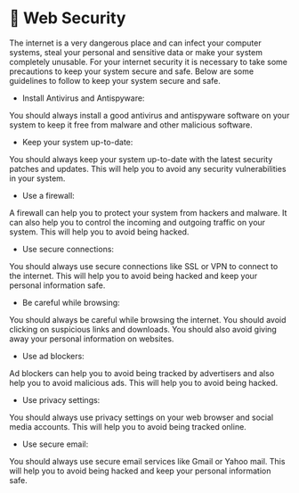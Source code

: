 # 🔐 Web Security

The internet is a very dangerous place and can infect your computer systems, steal your personal and sensitive data or make your system completely unusable. For your internet security it is necessary to take some precautions to keep your system secure and safe. Below are some guidelines to follow to keep your system secure and safe.

* Install Antivirus and Antispyware:

You should always install a good antivirus and antispyware software on your system to keep it free from malware and other malicious software.

* Keep your system up-to-date:

You should always keep your system up-to-date with the latest security patches and updates. This will help you to avoid any security vulnerabilities in your system.

* Use a firewall:

A firewall can help you to protect your system from hackers and malware. It can also help you to control the incoming and outgoing traffic on your system. This will help you to avoid being hacked.

* Use secure connections:

You should always use secure connections like SSL or VPN to connect to the internet. This will help you to avoid being hacked and keep your personal information safe.

* Be careful while browsing:

You should always be careful while browsing the internet. You should avoid clicking on suspicious links and downloads. You should also avoid giving away your personal information on websites.

* Use ad blockers:

Ad blockers can help you to avoid being tracked by advertisers and also help you to avoid malicious ads. This will help you to avoid being hacked.

* Use privacy settings:

You should always use privacy settings on your web browser and social media accounts. This will help you to avoid being tracked online.

* Use secure email:

You should always use secure email services like Gmail or Yahoo mail. This will help you to avoid being hacked and keep your personal information safe.
